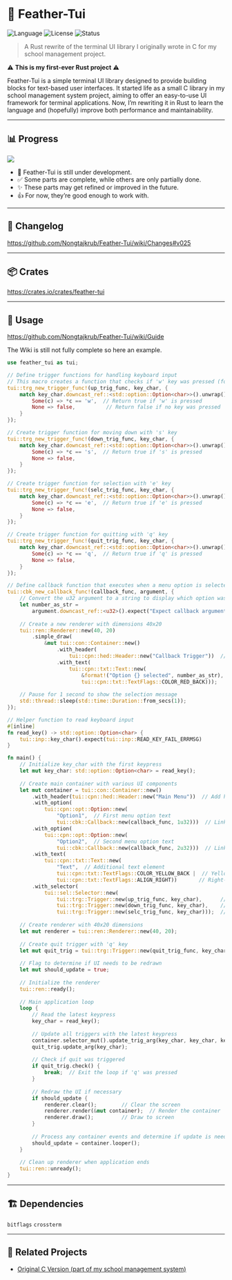 # 🦀 Feather-Tui

![Language](https://img.shields.io/badge/language-Rust-orange?logo=rust)
![License](https://img.shields.io/badge/license-MIT-blue)
![Status](https://img.shields.io/badge/status-WIP-yellow)

> A Rust rewrite of the terminal UI library I originally wrote in C for my school management project.

⚠️ **This is my first-ever Rust project** ⚠️  


Feather-Tui is a simple terminal UI library designed to provide building blocks for text-based user interfaces. It started life as a small C library in my school management system project, aiming to offer an easy-to-use UI framework for terminal applications. Now, I’m rewriting it in Rust to learn the language and (hopefully) improve both performance and maintainability.

---

## 📊 Progress

![](https://geps.dev/progress/70)

* 🚧 Feather-Tui is still under development.  
* ✅ Some parts are complete, while others are only partially done.  
* ✨ These parts may get refined or improved in the future.  
* 👍 For now, they’re good enough to work with.  

---

## 📝 Changelog

https://github.com/Nongtajkrub/Feather-Tui/wiki/Changes#v025

---

## 📦 Crates

https://crates.io/crates/feather-tui

---

## 🚀 Usage

https://github.com/Nongtajkrub/Feather-Tui/wiki/Guide

The Wiki is still not fully complete so here an example.

```rust
use feather_tui as tui;

// Define trigger functions for handling keyboard input
// This macro creates a function that checks if 'w' key was pressed (for moving up)
tui::trg_new_trigger_func!(up_trig_func, key_char, {
    match key_char.downcast_ref::<std::option::Option<char>>().unwrap() {
        Some(c) => *c == 'w',  // Return true if 'w' is pressed
        None => false,          // Return false if no key was pressed
    }
});

// Create trigger function for moving down with 's' key
tui::trg_new_trigger_func!(down_trig_func, key_char, {
    match key_char.downcast_ref::<std::option::Option<char>>().unwrap() {
        Some(c) => *c == 's',  // Return true if 's' is pressed
        None => false,
    }
});

// Create trigger function for selection with 'e' key
tui::trg_new_trigger_func!(selc_trig_func, key_char, {
    match key_char.downcast_ref::<std::option::Option<char>>().unwrap() {
        Some(c) => *c == 'e',  // Return true if 'e' is pressed
        None => false,
    }
});

// Create trigger function for quitting with 'q' key
tui::trg_new_trigger_func!(quit_trig_func, key_char, {
    match key_char.downcast_ref::<std::option::Option<char>>().unwrap() {
        Some(c) => *c == 'q',  // Return true if 'q' is pressed
        None => false,
    }
});

// Define callback function that executes when a menu option is selected
tui::cbk_new_callback_func!(callback_func, argument, {
    // Convert the u32 argument to a string to display which option was selected
    let number_as_str =
        argument.downcast_ref::<u32>().expect("Expect callback argument to be a u32").to_string();
    
    // Create a new renderer with dimensions 40x20
    tui::ren::Renderer::new(40, 20)
        .simple_draw(
            &mut tui::con::Container::new()
                .with_header(
                    tui::cpn::hed::Header::new("Callback Trigger"))  // Add header to container
                .with_text(
                    tui::cpn::txt::Text::new(
                        &format!("Option {} selected", number_as_str),  // Display which option was selected
                        tui::cpn::txt::TextFlags::COLOR_RED_BACK)));    // Red background for the text
    
    // Pause for 1 second to show the selection message
    std::thread::sleep(std::time::Duration::from_secs(1));
});

// Helper function to read keyboard input
#[inline]
fn read_key() -> std::option::Option<char> {
    tui::inp::key_char().expect(tui::inp::READ_KEY_FAIL_ERRMSG)
}

fn main() {
    // Initialize key_char with the first keypress
    let mut key_char: std::option::Option<char> = read_key();
    
    // Create main container with various UI components
    let mut container = tui::con::Container::new()
        .with_header(tui::cpn::hed::Header::new("Main Menu"))  // Add header "Main Menu"
        .with_option(
            tui::cpn::opt::Option::new(
                "Option1",  // First menu option text
                tui::cbk::Callback::new(callback_func, 1u32)))  // Link to callback with argument 1
        .with_option(
            tui::cpn::opt::Option::new(
                "Option2",  // Second menu option text
                tui::cbk::Callback::new(callback_func, 2u32)))  // Link to callback with argument 2
        .with_text(
            tui::cpn::txt::Text::new(
                "Text",  // Additional text element
                tui::cpn::txt::TextFlags::COLOR_YELLOW_BACK |  // Yellow background
                tui::cpn::txt::TextFlags::ALIGN_RIGHT))       // Right-aligned
        .with_selector(
            tui::sel::Selector::new(
                tui::trg::Trigger::new(up_trig_func, key_char),      // Up trigger ('w' key)
                tui::trg::Trigger::new(down_trig_func, key_char),    // Down trigger ('s' key)
                tui::trg::Trigger::new(selc_trig_func, key_char)));  // Select trigger ('e' key)
    
    // Create renderer with 40x20 dimensions
    let mut renderer = tui::ren::Renderer::new(40, 20);
    
    // Create quit trigger with 'q' key
    let mut quit_trig = tui::trg::Trigger::new(quit_trig_func, key_char);
    
    // Flag to determine if UI needs to be redrawn
    let mut should_update = true;
    
    // Initialize the renderer
    tui::ren::ready();
    
    // Main application loop
    loop {
        // Read the latest keypress
        key_char = read_key();
        
        // Update all triggers with the latest keypress
        container.selector_mut().update_trig_arg(key_char, key_char, key_char);
        quit_trig.update_arg(key_char);
        
        // Check if quit was triggered
        if quit_trig.check() {
            break;  // Exit the loop if 'q' was pressed
        }
        
        // Redraw the UI if necessary
        if should_update {
            renderer.clear();        // Clear the screen
            renderer.render(&mut container);  // Render the container
            renderer.draw();         // Draw to screen
        }
        
        // Process any container events and determine if update is needed next iteration
        should_update = container.looper();
    }
    
    // Clean up renderer when application ends
    tui::ren::unready();
}
```

---

## 🏗️ Dependencies

`bitflags` `crossterm`

---

## 🌱 Related Projects

- [Original C Version (part of my school management system)](https://github.com/nongtajkrub/school-management)
